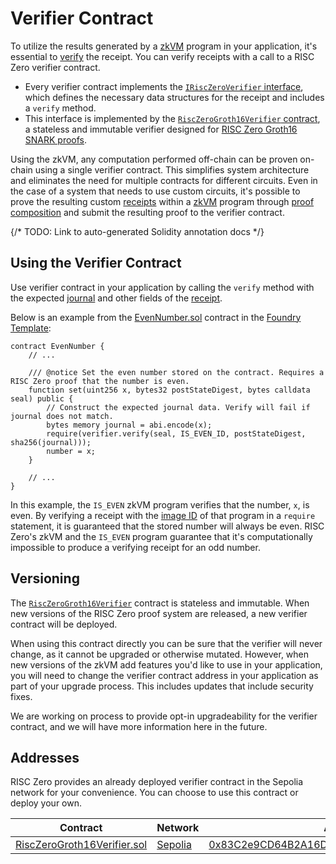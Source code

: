 # Verifier Contract

To utilize the results generated by a [zkVM][term-zkvm] program in your application, it's essential to [verify][term-verify] the receipt.
You can verify receipts with a call to a RISC Zero verifier contract.

- Every verifier contract implements the [`IRiscZeroVerifier` interface][IRiscZeroVerifier.sol], which defines the necessary data structures for the receipt and includes a `verify` method.
- This interface is implemented by the [`RiscZeroGroth16Verifier` contract][RiscZeroGroth16Verifier.sol], a stateless and immutable verifier designed for [RISC Zero Groth16 SNARK proofs][article-groth16].

Using the zkVM, any computation performed off-chain can be proven on-chain using a single verifier contract.
This simplifies system architecture and eliminates the need for multiple contracts for different circuits.
Even in the case of a system that needs to use custom circuits, it's possible to prove the resulting custom [receipts][term-receipt] within a [zkVM][term-zkvm] program through [proof composition][article-proof-composition] and submit the resulting proof to the verifier contract.

{/* TODO: Link to auto-generated Solidity annotation docs */}

## Using the Verifier Contract

Use verifier contract in your application by calling the `verify` method with the expected [journal][term-journal] and other fields of the [receipt][term-receipt].

Below is an example from the [EvenNumber.sol] contract in the [Foundry Template][foundry-template]:

```solidity
contract EvenNumber {
    // ...

    /// @notice Set the even number stored on the contract. Requires a RISC Zero proof that the number is even.
    function set(uint256 x, bytes32 postStateDigest, bytes calldata seal) public {
        // Construct the expected journal data. Verify will fail if journal does not match.
        bytes memory journal = abi.encode(x);
        require(verifier.verify(seal, IS_EVEN_ID, postStateDigest, sha256(journal)));
        number = x;
    }

    // ...
}
```

In this example, the `IS_EVEN` zkVM program verifies that the number, `x`, is even.
By verifying a receipt with the [image ID][term-image-id] of that program in a `require` statement, it is guaranteed that the stored number will always be even.
RISC Zero's zkVM and the `IS_EVEN` program guarantee that it's computationally impossible to produce a verifying receipt for an odd number.

## Versioning

The [`RiscZeroGroth16Verifier`][RiscZeroGroth16Verifier.sol] contract is stateless and immutable.
When new versions of the RISC Zero proof system are released, a new verifier contract will be deployed.

When using this contract directly you can be sure that the verifier will never change, as it cannot be upgraded or otherwise mutated.
However, when new versions of the zkVM add features you'd like to use in your application, you will need to change the verifier contract address in your application as part of your upgrade process.
This includes updates that include security fixes.

We are working on process to provide opt-in upgradeability for the verifier contract, and we will have more information here in the future.

## Addresses

RISC Zero provides an already deployed verifier contract in the Sepolia network for your convenience.
You can choose to use this contract or deploy your own.

| Contract                      | Network   | Address                                                        |
| ----------------------------- | --------- | -------------------------------------------------------------- |
| [RiscZeroGroth16Verifier.sol] | [Sepolia] | [0x83C2e9CD64B2A16D3908E94C7654f3864212E2F8][sepolia-verifier] |

[article-groth16]: https://www.risczero.com/news/on-chain-verification
[article-proof-composition]: https://www.risczero.com/news/proof-composition
[EvenNumber.sol]: https://github.com/risc0/bonsai-foundry-template/blob/d01c32b5070aa400846a77853aababf49fb6be7e/contracts/EvenNumber.sol
[foundry-template]: https://github.com/risc0/bonsai-foundry-template
[IRiscZeroVerifier.sol]: https://github.com/risc0/risc0-ethereum/blob/release-0.10/contracts/src/IRiscZeroVerifier.sol
[RiscZeroGroth16Verifier.sol]: https://github.com/risc0/risc0-ethereum/blob/release-0.10/contracts/src/groth16/RiscZeroGroth16Verifier.sol
[Sepolia]: https://ethereum.org/nb/developers/docs/networks#sepolia
[sepolia-verifier]: https://sepolia.etherscan.io/address/0x83c2e9cd64b2a16d3908e94c7654f3864212e2f8#code
[term-image-id]: /terminology#image-id
[term-journal]: /terminology#journal
[term-receipt]: /terminology#receipt
[term-verify]: /terminology#verify
[term-zkvm]: /terminology#zero-knowledge-virtual-machine-zkvm

